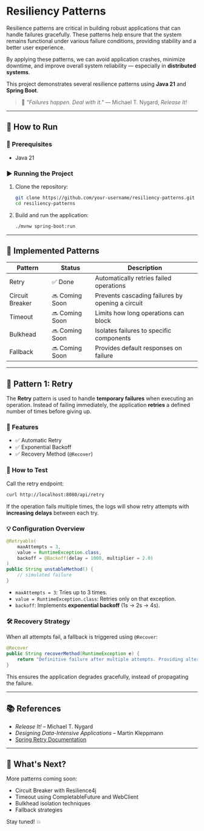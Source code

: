 
# Resiliency Patterns

Resilience patterns are critical in building robust applications that can handle failures gracefully. These patterns help ensure that the system remains functional under various failure conditions, providing stability and a better user experience.

By applying these patterns, we can avoid application crashes, minimize downtime, and improve overall system reliability — especially in **distributed systems**.

This project demonstrates several resilience patterns using **Java 21** and **Spring Boot**.

> 💬 *"Failures happen. Deal with it."* — Michael T. Nygard, *Release It!*

---

## 🚀 How to Run

### 🔧 Prerequisites

- Java 21

### ▶️ Running the Project

1. Clone the repository:

   ```bash
   git clone https://github.com/your-username/resiliency-patterns.git
   cd resiliency-patterns
   ```

2. Build and run the application:

   ```bash
   ./mvnw spring-boot:run
   ```

---

## 🧱 Implemented Patterns

| Pattern          | Status   | Description                                       |
|------------------|----------|---------------------------------------------------|
| Retry            | ✅ Done  | Automatically retries failed operations           |
| Circuit Breaker  | 🔜 Coming Soon | Prevents cascading failures by opening a circuit |
| Timeout          | 🔜 Coming Soon | Limits how long operations can block             |
| Bulkhead         | 🔜 Coming Soon | Isolates failures to specific components         |
| Fallback         | 🔜 Coming Soon | Provides default responses on failure            |

---

## 📌 Pattern 1: Retry

The **Retry** pattern is used to handle **temporary failures** when executing an operation. Instead of failing immediately, the application **retries** a defined number of times before giving up.

### 🔹 Features

- ✅ Automatic Retry
- ✅ Exponential Backoff
- ✅ Recovery Method (`@Recover`)

### 🧪 How to Test

Call the retry endpoint:

```bash
curl http://localhost:8080/api/retry
```

If the operation fails multiple times, the logs will show retry attempts with **increasing delays** between each try.

### 💡 Configuration Overview

```java
@Retryable(
    maxAttempts = 3,
    value = RuntimeException.class,
    backoff = @Backoff(delay = 1000, multiplier = 2.0)
)
public String unstableMethod() {
    // simulated failure
}
```

- `maxAttempts = 3`: Tries up to 3 times.
- `value = RuntimeException.class`: Retries only on that exception.
- `backoff`: Implements **exponential backoff** (1s → 2s → 4s).

### 🛠 Recovery Strategy

When all attempts fail, a fallback is triggered using `@Recover`:

```java
@Recover
public String recoverMethod(RuntimeException e) {
    return "Definitive failure after multiple attempts. Providing alternative response.";
}
```

This ensures the application degrades gracefully, instead of propagating the failure.

---

## 📚 References

- *Release It!* – Michael T. Nygard
- *Designing Data-Intensive Applications* – Martin Kleppmann
- [Spring Retry Documentation](https://docs.spring.io/spring-retry/docs/current/reference/html/)

---

## 📅 What's Next?

More patterns coming soon:
- Circuit Breaker with Resilience4j
- Timeout using CompletableFuture and WebClient
- Bulkhead isolation techniques
- Fallback strategies

Stay tuned! 💥
